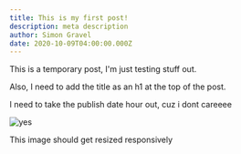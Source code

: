 ```yaml
---
title: This is my first post!
description: meta description
author: Simon Gravel
date: 2020-10-09T04:00:00.000Z
---
```

This is a temporary post, I'm just testing stuff out.

Also, I need to add the title as an h1 at the top of the post.

I need to take the publish date hour out, cuz i dont careeee

![yes](/img/img_0292.webp "test")

This image should get resized responsively
